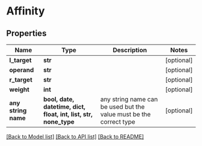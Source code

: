 # Affinity


## Properties
Name | Type | Description | Notes
------------ | ------------- | ------------- | -------------
**l_target** | **str** |  | [optional] 
**operand** | **str** |  | [optional] 
**r_target** | **str** |  | [optional] 
**weight** | **int** |  | [optional] 
**any string name** | **bool, date, datetime, dict, float, int, list, str, none_type** | any string name can be used but the value must be the correct type | [optional]

[[Back to Model list]](../README.md#documentation-for-models) [[Back to API list]](../README.md#documentation-for-api-endpoints) [[Back to README]](../README.md)


